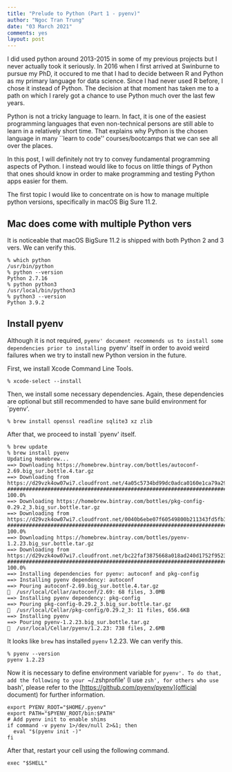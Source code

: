 ```yaml
---
title: "Prelude to Python (Part 1 - pyenv)"
author: "Ngoc Tran Trung"
date: "03 March 2021"
comments: yes
layout: post
---
```


I did used python around 2013-2015 in some of my previous projects but I never actually took it seriously. In 2016 when I first arrived at Swinburne to pursue my PhD, it occured to me that I had to decide between R and Python as my primary language for data science. Since I had never used R before, I chose it instead of Python. The decision at that moment has taken me to a path on which I rarely got a chance to use Python much over the last few years.

Python is not a tricky language to learn. In fact, it is one of the easiest programming languages that even non-technical persons are still able to learn in a relatively short time. That explains why Python is the chosen language in many ``learn to code'' courses/bootcamps that we can see all over the places.

In this post, I will definitely not try to convey fundamental programming aspects of Python. I instead would like to focus on little things of Python that ones should know in order to make programming and testing Python apps easier for them.

The first topic I would like to concentrate on is how to manage multiple python versions, specifically in macOS Big Sure 11.2.

## Mac does come with multiple Python vers
It is noticeable that macOS BigSure 11.2 is shipped with both Python 2 and 3 vers. We can verify this.

```
% which python
/usr/bin/python
% python --version
Python 2.7.16
% python python3
/usr/local/bin/python3
% python3 --version
Python 3.9.2
```

## Install pyenv
Although it is not required, `pyenv' document recommends us to install some dependencies prior to installing `pyenv' itself in order to avoid weird failures when we try to install new Python version in the future.

First, we install Xcode Command Line Tools.

```
% xcode-select --install
```

Then, we install some necessary dependencies. Again, these dependencies are optional but still recommended to have sane build environment for `pyenv'.

```
% brew install openssl readline sqlite3 xz zlib
```

After that, we proceed to install `pyenv' itself.

```
% brew update
% brew install pyenv
Updating Homebrew...
==> Downloading https://homebrew.bintray.com/bottles/autoconf-2.69.big_sur.bottle.4.tar.gz
==> Downloading from https://d29vzk4ow07wi7.cloudfront.net/4a05c5734bd99dc0adca0160e1ca79a291f2bd7fb8d52d
######################################################################## 100.0%
==> Downloading https://homebrew.bintray.com/bottles/pkg-config-0.29.2_3.big_sur.bottle.tar.gz
==> Downloading from https://d29vzk4ow07wi7.cloudfront.net/0040b6ebe07f60549800b211343fd5fb3cf83c866d9f62
######################################################################## 100.0%
==> Downloading https://homebrew.bintray.com/bottles/pyenv-1.2.23.big_sur.bottle.tar.gz
==> Downloading from https://d29vzk4ow07wi7.cloudfront.net/bc22faf3875668a018ad240d1752f9523fd138972c113e
######################################################################## 100.0%
==> Installing dependencies for pyenv: autoconf and pkg-config
==> Installing pyenv dependency: autoconf
==> Pouring autoconf-2.69.big_sur.bottle.4.tar.gz
🍺  /usr/local/Cellar/autoconf/2.69: 68 files, 3.0MB
==> Installing pyenv dependency: pkg-config
==> Pouring pkg-config-0.29.2_3.big_sur.bottle.tar.gz
🍺  /usr/local/Cellar/pkg-config/0.29.2_3: 11 files, 656.6KB
==> Installing pyenv
==> Pouring pyenv-1.2.23.big_sur.bottle.tar.gz
🍺  /usr/local/Cellar/pyenv/1.2.23: 738 files, 2.6MB
```

It looks like `brew` has installed `pyenv` 1.2.23. We can verify this.

```
% pyenv --version
pyenv 1.2.23
```

Now it is necessary to define environment variable for `pyenv'. To do that, add the following to your `~/.zshprofile' (I use `zsh', for others who use `bash', please refer to the [https://github.com/pyenv/pyenv](official document) for further information.

```
export PYENV_ROOT="$HOME/.pyenv" 
export PATH="$PYENV_ROOT/bin:$PATH"
# Add pyenv init to enable shims 
if command -v pyenv 1>/dev/null 2>&1; then
  eval "$(pyenv init -)"
fi
```

After that, restart your cell using the following command.

```
exec "$SHELL"
```
